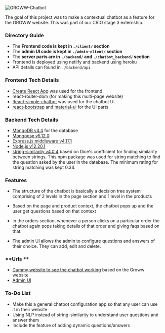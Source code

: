 ![GROWW-Chatbot](https://socialify.git.ci/Chibi-girl/GROWW-Chatbot/image?font=Inter&forks=1&language=1&owner=1&pattern=Circuit%20Board&stargazers=1&theme=Dark)


 The goal of this project was to make a contextual chatbot as a feature for the GROWW website. This was part of our CRIO stage 3 externship.

 ### **Directory Guide**

 * The **Frontend code is kept in `./client/` section**
 * The **admin UI code is kept in  `./admin-client/` section**
 * The **server parts are in `./backend/` and `./chatbot_backend/` section**
 * Frontend is deployed using netlify and backend using heroku
 * API details can found in `./backend/api`


### **Frontend Tech Details**

* [Create React App](https://reactjs.org/docs/create-a-new-react-app.html#create-react-app) was used for the frontend.
* react-router-dom (for making this multi-page website)
* [React-simple-chatbot](https://lucasbassetti.com.br/react-simple-chatbot/) was used for the chatbot UI
* [react-bootstrap](https://react-bootstrap.github.io/) and [material-ui](https://material-ui.com/) for the UI parts

### **Backend Tech Details**

* [MongoDB v4.4](https://www.mongodb.com/) for the database
* [Mongoose v5.12.0](https://mongoosejs.com/)
* [Express.js middleware v4.17.1](https://expressjs.com/)
* [Node.js v12.20.1](https://nodejs.org/es/)
* [string-similarity v4.0.4](https://www.npmjs.com/package/string-similarity) based on Dice's coefficient for finding similarity between strings. This npm package was used for string matching to find the question asked by the user in the database. The minimum rating for string matching was kept 0.34.

### **Features**

* The structure of the chatbot is basically a decision tree system comprising of 2 levels in the page section and 1 level in the products

* Based on the page and product context, the chatbot pops up and the user get questions based on that context

* In the orders section, whenever a person clicks on a particular order the chatbot again pops taking details of that order and giving faqs based on that.

* The admin UI allows the admin to configure questions and  answers of their choice. They can add, edit and delete.

### **Urls **

* [Dummy website to see the chatbot working](https://groww-chatbot.netlify.app/) based on the Groww website
* [Admin UI](https://custom-chatbot-admin.netlify.app/admin)

### **To-Do List**

* Make this a general chatbot configuration app so that any user can use it in their website
* Using NLP instead of string-similarity to understand user questions and answer them
* Include the feature of adding dynamic questions/answers
